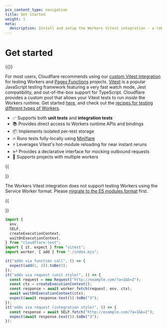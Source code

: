 ```yaml
---
pcx_content_type: navigation
title: Get started
weight: 1
meta:
  description: Install and setup the Workers Vitest integration - a robust tool for writing unit and integration tests for Workers.
---
```


# Get started

{{<directory-listing>}}

For most users, Cloudflare recommends using our [custom Vitest integration](/workers/testing/vitest/get-started/) for testing Workers and [Pages Functions](/pages/functions/) projects. [Vitest](https://vitest.dev/) is a popular JavaScript testing framework featuring a very fast watch mode, Jest compatibility, and out-of-the-box support for TypeScript. Cloudflare provides a custom pool that allows your Vitest tests to run _inside_ the Workers runtime. Get started [here](/workers/testing/vitest/get-started/), and check out the [recipes for testing different types of Workers](/workers/testing/vitest/recipes/).

- ✅ Supports both **unit tests** and **integration tests**
- 📚 Provides direct access to Workers runtime APIs and bindings
- 📦 Implements isolated per-test storage
- 🔥 Runs tests fully-locally using [Miniflare](https://miniflare.dev/)
- ⚡️ Leverages Vitest's hot-module reloading for near instant reruns
- ↩️ Provides a declarative interface for mocking outbound requests
- 🧩 Supports projects with multiple workers

{{<Aside type="warning">}}

The Workers Vitest integration does not support testing Workers using the Service Worker format. Please [migrate to the ES modules format](/workers/reference/migrate-to-module-workers/) first.

{{</Aside>}}

```js
import {
  env,
  SELF,
  createExecutionContext,
  waitOnExecutionContext,
} from "cloudflare:test";
import { it, expect } from "vitest";
import worker, { add } from "./index.mjs";

it("adds via function call", () => {
  expect(add(1, 2)).toBe(3);
});
it("adds via request (unit style)", () => {
  const request = new Request("http://example.com/?a=1&b=2");
  const ctx = createExecutionContext();
  const response = await worker.fetch(request, env, ctx);
  await waitOnExecutionContext(ctx);
  expect(await response.text()).toBe("3");
});
it("adds via request (integration style)", () => {
  const response = await SELF.fetch("http://example.com/?a=1&b=2");
  expect(await response.text()).toBe("3");
});
```